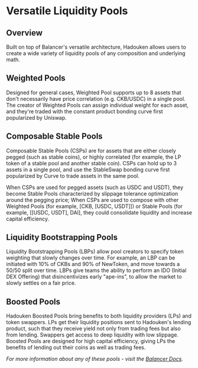 # Versatile Liquidity Pools

## Overview

Built on top of Balancer's versatile architecture, Hadouken allows users to create a wide variety of liquidity pools of any composition and underlying math.

## ​Weighted Pools​ <a href="#weighted-pools" id="weighted-pools"></a>

Designed for general cases, Weighted Pool supports up to 8 assets that don't necessarily have price correlation (e.g. CKB/USDC) in a single pool. The creator of Weighted Pools can assign individual weight for each asset, and they're traded with the constant product bonding curve first popularized by Uniswap.

## ​Composable Stable Pools​ <a href="#metastable-pools" id="metastable-pools"></a>

Composable Stable Pools (CSPs) are for assets that are either closely pegged (such as stable coins), or highly correlated (for example, the LP token of a stable pool and another stable coin).  CSPs can hold up to 3 assets in a single pool, and use the StableSwap bonding curve first popularized by Curve to trade assets in the same pool.

When CSPs are used for pegged assets (such as USDC and USDT), they become Stable Pools characterized by slippage tolerance optimization around the pegging price; When CSPs are used to compose with other Weighted Pools (for example, [CKB, [USDC, USDT]]) or Stable Pools (for example, [[USDC, USDT], DAI], they could consolidate liquidity and increase capital efficiency.

## ​Liquidity Bootstrapping Pools​ <a href="#liquidity-bootstrapping-pools" id="liquidity-bootstrapping-pools"></a>

Liquidity Bootstrapping Pools (LBPs) allow pool creators to specify token weighting that slowly changes over time. For example, an LBP can be initiated with 10% of CKBs and 90% of NewToken, and move towards a 50/50 split over time. LBPs give teams the ability to perform an IDO (Initial DEX Offering) that disincentivizes early "ape-ins", to allow the market to slowly settles on a fair price.

## Boosted Pools

Hadouken Boosted Pools bring benefits to both liquidity providers (LPs) and token swappers. LPs get their liquidity positions sent to Hadouken's lending product, such that they receive yield not only from trading fees but also from lending. Swappers get access to deep liquidity with low slippage. Boosted Pools are designed for high capital efficiency, giving LPs the benefits of lending out their coins as well as trading fees.

_For more information about any of these pools - visit the_ [_Balancer Docs_](https://docs.balancer.fi/products/balancer-pools)_._
